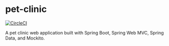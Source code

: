 # pet-clinic

[![CircleCI](https://circleci.com/gh/zhaoyi3264/pet-clinic/tree/main.svg?style=svg)](https://circleci.com/gh/zhaoyi3264/pet-clinic/tree/main)

A pet clinic web application built with Spring Boot, Spring Web MVC, Spring Data, and Mockito.